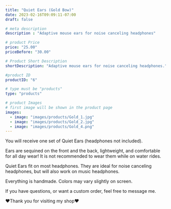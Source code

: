 ```yaml
---
title: "Quiet Ears (Gold Bow)"
date: 2023-02-16T09:09:11-07:00
draft: false

# meta description
description : "Adaptive mouse ears for noise canceling headphones"

# product Price
price: "25.00"
priceBefore: "30.00"

# Product Short Description
shortDescription: "Adaptive mouse ears for noise canceling headphones."

#product ID
productID: "6"

# type must be "products"
type: "products"

# product Images
# first image will be shown in the product page
images:
  - image: "images/products/Gold_1.jpg"
  - image: "images/products/Gold_2.jpg"
  - image: "images/products/Gold_4.png"
---
```


You will receive one set of Quiet Ears (headphones not included).

Ears are sequined on the front and the back, lightweight, and comfortable for all day wear! It is not recommended to wear them while on water rides.

Quiet Ears fit on most headphones. They are ideal for noise canceling headphones, but will also work on music headphones.

Everything is handmade. Colors may vary slightly on screen.

If you have questions, or want a custom order, feel free to message me.

❤Thank you for visiting my shop❤
